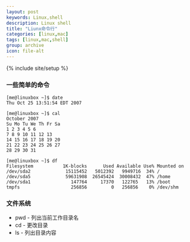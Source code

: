 ```yaml
---
layout: post
keywords: Linux,shell
description: Linux shell
title: "Liunx命令行"
categories: [linux,mac]
tags: [linux,mac,shell]
group: archive
icon: file-alt
---
```

{% include site/setup %}

### 一些简单的命令  
 
```
[me@linuxbox ~]$ date
Thu Oct 25 13:51:54 EDT 2007
```  

```
[me@linuxbox ~]$ cal
October 2007
Su Mo Tu We Th Fr Sa
1 2 3 4 5 6
7 8 9 10 11 12 13
14 15 16 17 18 19 20
21 22 23 24 25 26 27
28 29 30 31
```  
```
[me@linuxbox ~]$ df
Filesystem           1K-blocks      Used Available Use% Mounted on
/dev/sda2             15115452   5012392   9949716  34% /
/dev/sda5             59631908  26545424  30008432  47% /home
/dev/sda1               147764     17370   122765   13% /boot
tmpfs                   256856         0   256856    0% /dev/shm
```  

### 文件系统  

* pwd - 列出当前工作目录名  
* cd - 更改目录  
* ls - 列出目录内容

